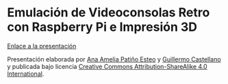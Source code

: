 # Emulación de Videoconsolas Retro con Raspberry Pi e Impresión 3D

[Enlace a la presentación](https://github.com/guillearch/taller-emulacion/blob/master/presentacion-taller-emulacion.pdf)

Presentación elaborada por [Ana Amelia Patiño Esteo](https://twitter.com/lucycons3) y [Guillermo Castellano](https://twitter.com/guillearch) y publicada bajo licencia [Creative Commons Attribution-ShareAlike 4.0 International](https://creativecommons.org/licenses/by-sa/4.0/legalcode).
